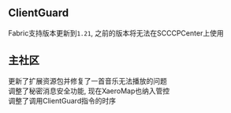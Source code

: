 ## ClientGuard
Fabric支持版本更新到`1.21`, 之前的版本将无法在SCCCPCenter上使用  
## 主社区
更新了扩展资源包并修复了一首音乐无法播放的问题  
调整了秘密消息安全功能, 现在XaeroMap也纳入管控  
调整了调用ClientGuard指令的时序  
